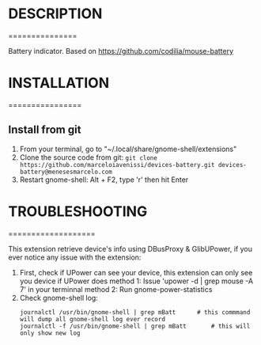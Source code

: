 # DESCRIPTION
===============

Battery indicator. Based on https://github.com/codilia/mouse-battery

# INSTALLATION
================

## Install from git
   1. From your terminal, go to "~/.local/share/gnome-shell/extensions"
   2. Clone the source code from git: ```git clone https://github.com/marceloiavenissi/devices-battery.git devices-battery@menesesmarcelo.com```
   4. Restart gnome-shell: Alt + F2, type 'r' then hit Enter

# TROUBLESHOOTING
===================

This extension retrieve device's info using DBusProxy & GlibUPower, if you ever notice any issue with the extension:
   1. First, check if UPower can see your device, this extension can only see you device if UPower does
      method 1: Issue 'upower -d | grep mouse -A 7' in your terminnal
      method 2: Run gnome-power-statistics
   2. Check gnome-shell log:
      ```
      journalctl /usr/bin/gnome-shell | grep mBatt		# this commmand will dump all gnome-shell log ever record
      journalctl -f /usr/bin/gnome-shell | grep mBatt		# this will only show new log
      ```

